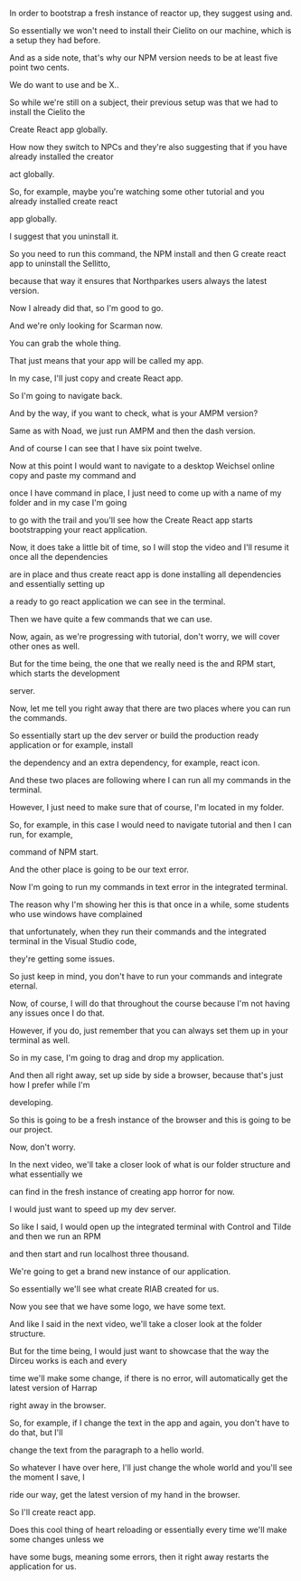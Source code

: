In order to bootstrap a fresh instance of reactor up, they suggest using and.

So essentially we won't need to install their Cielito on our machine, which is a setup they had before.

And as a side note, that's why our NPM version needs to be at least five point two cents.

We do want to use and be X..

So while we're still on a subject, their previous setup was that we had to install the Cielito the

Create React app globally.

How now they switch to NPCs and they're also suggesting that if you have already installed the creator

act globally.

So, for example, maybe you're watching some other tutorial and you already installed create react

app globally.

I suggest that you uninstall it.

So you need to run this command, the NPM install and then G create react app to uninstall the Sellitto,

because that way it ensures that Northparkes users always the latest version.

Now I already did that, so I'm good to go.

And we're only looking for Scarman now.

You can grab the whole thing.

That just means that your app will be called my app.

In my case, I'll just copy and create React app.

So I'm going to navigate back.

And by the way, if you want to check, what is your AMPM version?

Same as with Noad, we just run AMPM and then the dash version.

And of course I can see that I have six point twelve.

Now at this point I would want to navigate to a desktop Weichsel online copy and paste my command and

once I have command in place, I just need to come up with a name of my folder and in my case I'm going

to go with the trail and you'll see how the Create React app starts bootstrapping your react application.

Now, it does take a little bit of time, so I will stop the video and I'll resume it once all the dependencies

are in place and thus create react app is done installing all dependencies and essentially setting up

a ready to go react application we can see in the terminal.

Then we have quite a few commands that we can use.

Now, again, as we're progressing with tutorial, don't worry, we will cover other ones as well.

But for the time being, the one that we really need is the and RPM start, which starts the development

server.

Now, let me tell you right away that there are two places where you can run the commands.

So essentially start up the dev server or build the production ready application or for example, install

the dependency and an extra dependency, for example, react icon.

And these two places are following where I can run all my commands in the terminal.

However, I just need to make sure that of course, I'm located in my folder.

So, for example, in this case I would need to navigate tutorial and then I can run, for example,

command of NPM start.

And the other place is going to be our text error.

Now I'm going to run my commands in text error in the integrated terminal.

The reason why I'm showing her this is that once in a while, some students who use windows have complained

that unfortunately, when they run their commands and the integrated terminal in the Visual Studio code,

they're getting some issues.

So just keep in mind, you don't have to run your commands and integrate eternal.

Now, of course, I will do that throughout the course because I'm not having any issues once I do that.

However, if you do, just remember that you can always set them up in your terminal as well.

So in my case, I'm going to drag and drop my application.

And then all right away, set up side by side a browser, because that's just how I prefer while I'm

developing.

So this is going to be a fresh instance of the browser and this is going to be our project.

Now, don't worry.

In the next video, we'll take a closer look of what is our folder structure and what essentially we

can find in the fresh instance of creating app horror for now.

I would just want to speed up my dev server.

So like I said, I would open up the integrated terminal with Control and Tilde and then we run an RPM

and then start and run localhost three thousand.

We're going to get a brand new instance of our application.

So essentially we'll see what create RIAB created for us.

Now you see that we have some logo, we have some text.

And like I said in the next video, we'll take a closer look at the folder structure.

But for the time being, I would just want to showcase that the way the Dirceu works is each and every

time we'll make some change, if there is no error, will automatically get the latest version of Harrap

right away in the browser.

So, for example, if I change the text in the app and again, you don't have to do that, but I'll

change the text from the paragraph to a hello world.

So whatever I have over here, I'll just change the whole world and you'll see the moment I save, I

ride our way, get the latest version of my hand in the browser.

So I'll create react app.

Does this cool thing of heart reloading or essentially every time we'll make some changes unless we

have some bugs, meaning some errors, then it right away restarts the application for us.